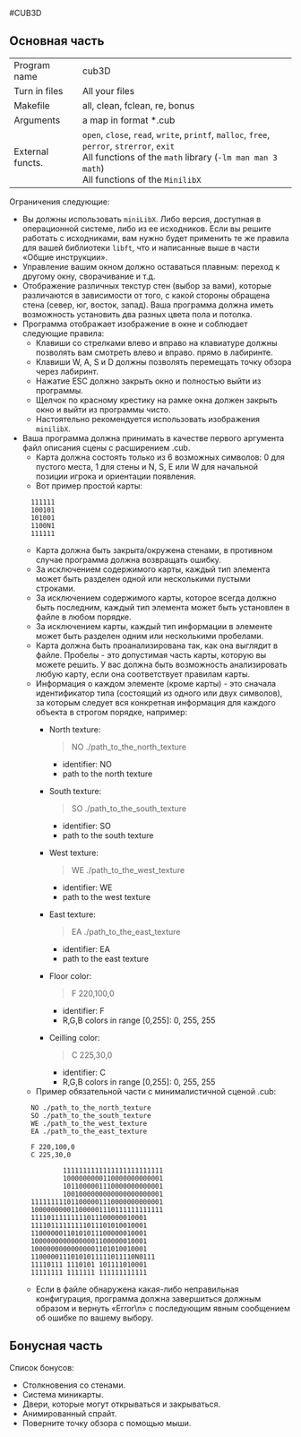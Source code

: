 #CUB3D
## Основная часть
<table>
    <tr><td>Program name</td><td>cub3D</td></tr>
    <tr><td>Turn in files</td><td>All your files</td></tr>
    <tr><td>Makefile</td><td>all, clean, fclean, re, bonus</td></tr>
    <tr><td>Arguments</td><td>a map in format *.cub</td></tr>
    <tr><td>External functs.</td><td> <code>open</code>, <code>close</code>, <code>read</code>, <code>write</code>,
        <code>printf</code>, <code>malloc</code>, <code>free</code>, <code>perror</code>,
        <code>strerror</code>, <code>exit</code>
    <br>
    All functions of the <code>math</code>
    library (<code>-lm man man 3 math</code>) 
    <br>
    All functions of the <code>MinilibX</code>
        </td>
    </tr>
</table>

Ограничения следующие:
* Вы должны использовать `miniLibX`. Либо версия, доступная в операционной системе, либо из ее исходников.
  Если вы решите работать с исходниками, вам нужно будет применить те же правила для вашей библиотеки `libft`,
  что и написанные выше в части «Общие инструкции».
* Управление вашим окном должно оставаться плавным: переход к другому окну, сворачивание и т.д.
* Отображение различных текстур стен (выбор за вами), которые различаются в зависимости от того, с какой
  стороны обращена стена (север, юг, восток, запад).
  Ваша программа должна иметь возможность установить два разных цвета пола и потолка.
* Программа отображает изображение в окне и соблюдает следующие правила:
  * Клавиши со стрелками влево и вправо на клавиатуре должны позволять вам смотреть влево и вправо.
    прямо в лабиринте. 
  * Клавиши W, A, S и D должны позволять перемещать точку обзора через
    лабиринт. 
  * Нажатие ESC должно закрыть окно и полностью выйти из программы. 
  * Щелчок по красному крестику на рамке окна должен закрыть окно и
    выйти из программы чисто. 
  * Настоятельно рекомендуется использовать изображения `minilibX`.
* Ваша программа должна принимать в качестве первого аргумента файл описания сцены с расширением .cub.
  * Карта должна состоять только из 6 возможных символов: 0 для пустого места, 1 для стены и N, S, E или W
    для начальной позиции игрока и ориентации появления.
  * Вот пример простой карты:
  ```text
    111111 
    100101 
    101001
    1100N1
    111111
  ```
  * Карта должна быть закрыта/окружена стенами, в противном случае программа должна возвращать ошибку.
  * За исключением содержимого карты, каждый тип элемента может быть разделен одной или несколькими пустыми строками.
  * За исключением содержимого карты, которое всегда должно быть последним, каждый тип элемента может быть
    установлен в файле в любом порядке.
  * За исключением карты, каждый тип информации в элементе может быть разделен одним или несколькими пробелами.
  * Карта должна быть проанализирована так, как она выглядит в файле. Пробелы - это допустимая часть карты,
    которую вы можете решить. У вас должна быть возможность анализировать любую карту, если она соответствует правилам карты.
  * Информация о каждом элементе (кроме карты) - это сначала идентификатор типа (состоящий из одного или двух символов),
    за которым следует вся конкретная информация для каждого объекта в строгом порядке, например:
    * North texture:
      >NO ./path_to_the_north_texture
      
      - identifier: NO
      - path to the north texture
    * South texture:
      >SO ./path_to_the_south_texture
      
      - identifier: SO
      - path to the south texture
    * West texture:
      >WE ./path_to_the_west_texture
      
      - identifier: WE
      - path to the west texture
    * East texture:
      >EA ./path_to_the_east_texture
      
      - identifier: EA
      - path to the east texture
    * Floor color:
      >F 220,100,0
      
      - identifier: F
      - R,G,B colors in range [0,255]: 0, 255, 255
    * Ceilling color:
      >C 225,30,0
      
      - identifier: C
      - R,G,B colors in range [0,255]: 0, 255, 255
  * Пример обязательной части с минималистичной сценой .cub:
  ```text
    NO ./path_to_the_north_texture
    SO ./path_to_the_south_texture
    WE ./path_to_the_west_texture
    EA ./path_to_the_east_texture
    
    F 220,100,0
    C 225,30,0
    
            1111111111111111111111111
            1000000000110000000000001
            1011000001110000000000001
            1001000000000000000000001
    111111111011000001110000000000001
    100000000011000001110111111111111
    11110111111111011100000010001    
    11110111111111011101010010001    
    11000000110101011100000010001    
    10000000000000001100000010001    
    10000000000000001101010010001     
    11000001110101011111011110N0111  
    11110111 1110101 101111010001    
    11111111 1111111 111111111111    
   ```
  * Если в файле обнаружена какая-либо неправильная конфигурация, программа должна завершиться
    должным образом и вернуть «Error\n» с последующим явным сообщением об ошибке по вашему выбору.
## Бонусная часть
Список бонусов:
* Столкновения со стенами.
* Система миникарты.
* Двери, которые могут открываться и закрываться.
* Анимированный спрайт.
* Поверните точку обзора с помощью мыши.
  